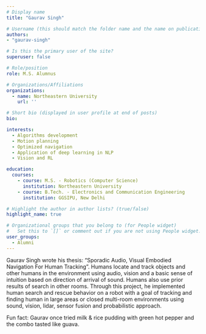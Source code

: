 ```yaml
---
# Display name
title: "Gaurav Singh"

# Username (this should match the folder name and the name on publications)
authors:
- "gaurav-singh"

# Is this the primary user of the site?
superuser: false

# Role/position
role: M.S. Alumnus

# Organizations/Affiliations
organizations:
  - name: Northeastern University
    url: ''

# Short bio (displayed in user profile at end of posts)
bio:

interests:
  - Algorithms development
  - Motion planning
  - Optimized navigation
  - Application of deep learning in NLP
  - Vision and RL

education:
  courses:
    - course: M.S. - Robotics (Computer Science)
      institution: Northeastern University
    - course: B.Tech. - Electronics and Communication Engineering
      institution: GGSIPU, New Delhi

# Highlight the author in author lists? (true/false)
highlight_name: true

# Organizational groups that you belong to (for People widget)
#   Set this to `[]` or comment out if you are not using People widget.
user_groups:
  - Alumni
---
```


Gaurav Singh wrote his thesis: “Sporadic Audio, Visual Embodied Navigation For Human Tracking”. Humans locate and track objects and other humans in the environment using audio, vision and a basic sense of intuition based on direction of arrival of sound. Humans also use prior results of search in other rooms. Through this project, he implemented human search and rescue behavior on a robot with a goal of tracking and finding human in large areas or closed multi-room environments using sound, vision, lidar, sensor fusion and probabilistic approach.

Fun fact: Gaurav once tried milk & rice pudding with green hot pepper and the combo tasted like guava.
